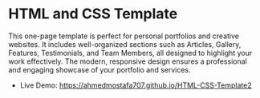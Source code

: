 # HTML and CSS Template

This one-page template is perfect for personal portfolios and creative websites. It includes well-organized sections such as Articles, Gallery, Features, Testimonials, and Team Members, all designed to highlight your work effectively. The modern, responsive design ensures a professional and engaging showcase of your portfolio and services.

- Live Demo: https://ahmedmostafa707.github.io/HTML-CSS-Template2
